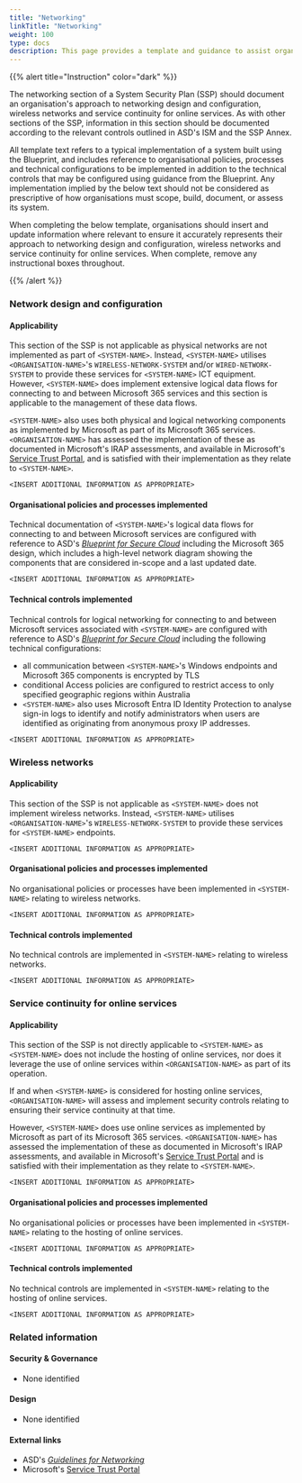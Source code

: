 ```yaml
---
title: "Networking"
linkTitle: "Networking"
weight: 100
type: docs
description: This page provides a template and guidance to assist organisations in documenting their approach to networking design and configuration, wireless networks and service continuity for online services associated with their system(s) built on ASD's Blueprint for Secure Cloud.
---
```


{{% alert title="Instruction" color="dark" %}}

The networking section of a System Security Plan (SSP) should document an organisation's approach to networking design and configuration, wireless networks and service continuity for online services. As with other sections of the SSP, information in this section should be documented according to the relevant controls outlined in ASD's ISM and the SSP Annex. 

All template text refers to a typical implementation of a system built using the Blueprint, and includes reference to organisational policies, processes and technical configurations to be implemented in addition to the technical controls that may be configured using guidance from the Blueprint. Any implementation implied by the below text should not be considered as prescriptive of how organisations must scope, build, document, or assess its system.

When completing the below template, organisations should insert and update information where relevant to ensure it accurately represents their approach to networking design and configuration, wireless networks and service continuity for online services. When complete, remove any instructional boxes throughout. 

{{% /alert %}}

### Network design and configuration

#### Applicability

This section of the SSP is not applicable as physical networks are not implemented as part of `<SYSTEM-NAME>`. Instead, `<SYSTEM-NAME>` utilises `<ORGANISATION-NAME>`'s `WIRELESS-NETWORK-SYSTEM` and/or `WIRED-NETWORK-SYSTEM` to provide these services for `<SYSTEM-NAME>` ICT equipment. However, `<SYSTEM-NAME>` does implement extensive logical data flows for connecting to and between Microsoft 365 services and this section is applicable to the management of these data flows. 

`<SYSTEM-NAME>` also uses both physical and logical networking components as implemented by Microsoft as part of its Microsoft 365 services. `<ORGANISATION-NAME>` has assessed the implementation of these as documented in Microsoft's IRAP assessments, and available in Microsoft's [Service Trust Portal](https://servicetrust.microsoft.com/), and is satisfied with their implementation as they relate to `<SYSTEM-NAME>`.

`<INSERT ADDITIONAL INFORMATION AS APPROPRIATE>`

#### Organisational policies and processes implemented

Technical documentation of `<SYSTEM-NAME>`'s logical data flows for connecting to and between Microsoft services are configured with reference to ASD's [*Blueprint for Secure Cloud*](https://blueprint.asd.gov.au) including the Microsoft 365 design, which includes a high-level network diagram showing the components that are considered in-scope and a last updated date.

`<INSERT ADDITIONAL INFORMATION AS APPROPRIATE>`

#### Technical controls implemented

Technical controls for logical networking for connecting to and between Microsoft services associated with `<SYSTEM-NAME>` are configured with reference to ASD's [*Blueprint for Secure Cloud*](https://blueprint.asd.gov.au) including the following technical configurations:

* all communication between `<SYSTEM-NAME>`'s Windows endpoints and Microsoft 365 components is encrypted by TLS
* conditional Access policies are configured to restrict access to only specified geographic regions within Australia 
* `<SYSTEM-NAME>` also uses Microsoft Entra ID Identity Protection to analyse sign-in logs to identify and notify administrators when users are identified as originating from anonymous proxy IP addresses. 

`<INSERT ADDITIONAL INFORMATION AS APPROPRIATE>`

### Wireless networks

#### Applicability

This section of the SSP is not applicable as `<SYSTEM-NAME>` does not implement wireless networks. Instead, `<SYSTEM-NAME>` utilises `<ORGANISATION-NAME>`'s `WIRELESS-NETWORK-SYSTEM` to provide these services for `<SYSTEM-NAME>` endpoints.

`<INSERT ADDITIONAL INFORMATION AS APPROPRIATE>`

#### Organisational policies and processes implemented

No organisational policies or processes have been implemented in `<SYSTEM-NAME>` relating to wireless networks.

`<INSERT ADDITIONAL INFORMATION AS APPROPRIATE>`

#### Technical controls implemented

No technical controls are implemented in `<SYSTEM-NAME>` relating to wireless networks.

`<INSERT ADDITIONAL INFORMATION AS APPROPRIATE>`

### Service continuity for online services

#### Applicability

This section of the SSP is not directly applicable to `<SYSTEM-NAME>` as `<SYSTEM-NAME>` does not include the hosting of online services, nor does it leverage the use of online services within `<ORGANISATION-NAME>` as part of its operation.

If and when `<SYSTEM-NAME>` is considered for hosting online services, `<ORGANISATION-NAME>` will assess and implement security controls relating to ensuring their service continuity at that time.

However, `<SYSTEM-NAME>` does use online services as implemented by Microsoft as part of its Microsoft 365 services. `<ORGANISATION-NAME>` has assessed the implementation of these as documented in Microsoft's IRAP assessments, and available in Microsoft's [Service Trust Portal](https://servicetrust.microsoft.com/) and is satisfied with their implementation as they relate to `<SYSTEM-NAME>`.

`<INSERT ADDITIONAL INFORMATION AS APPROPRIATE>`

#### Organisational policies and processes implemented

No organisational policies or processes have been implemented in `<SYSTEM-NAME>` relating to the hosting of online services.

`<INSERT ADDITIONAL INFORMATION AS APPROPRIATE>`

#### Technical controls implemented

No technical controls are implemented in `<SYSTEM-NAME>` relating to the hosting of online services.

`<INSERT ADDITIONAL INFORMATION AS APPROPRIATE>`

### Related information

#### Security & Governance

* None identified

#### Design

* None identified

#### External links

* ASD's [*Guidelines for Networking*](https://www.cyber.gov.au/resources-business-and-government/essential-cyber-security/ism/cyber-security-guidelines/guidelines-networking)
* Microsoft's [Service Trust Portal](https://servicetrust.microsoft.com/)